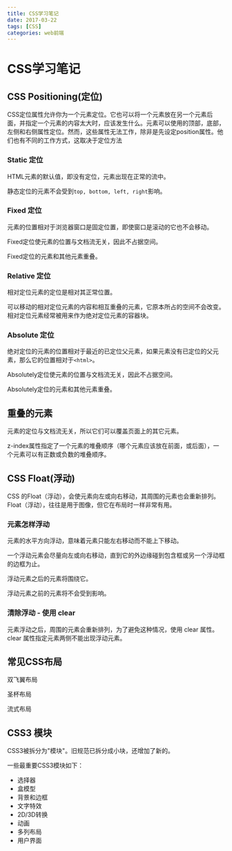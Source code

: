 ```yaml
---
title: CSS学习笔记
date: 2017-03-22
tags: [CSS]
categories: web前端
---
```


# CSS学习笔记

## CSS Positioning(定位)

CSS定位属性允许你为一个元素定位。它也可以将一个元素放在另一个元素后面，并指定一个元素的内容太大时，应该发生什么。元素可以使用的顶部，底部，左侧和右侧属性定位。然而，这些属性无法工作，除非是先设定position属性。他们也有不同的工作方式，这取决于定位方法

<!-- more-->



### Static 定位

HTML元素的默认值，即没有定位，元素出现在正常的流中。

静态定位的元素不会受到`top, bottom, left, right`影响。



### Fixed 定位

元素的位置相对于浏览器窗口是固定位置，即使窗口是滚动的它也不会移动。

Fixed定位使元素的位置与文档流无关，因此不占据空间。

Fixed定位的元素和其他元素重叠。



### Relative 定位

相对定位元素的定位是相对其正常位置。

可以移动的相对定位元素的内容和相互重叠的元素，它原本所占的空间不会改变。相对定位元素经常被用来作为绝对定位元素的容器块。



### Absolute 定位

绝对定位的元素的位置相对于最近的已定位父元素，如果元素没有已定位的父元素，那么它的位置相对于`<html>`。

Absolutely定位使元素的位置与文档流无关，因此不占据空间。

Absolutely定位的元素和其他元素重叠。



## 重叠的元素

元素的定位与文档流无关，所以它们可以覆盖页面上的其它元素。

z-index属性指定了一个元素的堆叠顺序（哪个元素应该放在前面，或后面），一个元素可以有正数或负数的堆叠顺序。



## CSS Float(浮动)

CSS 的Float（浮动），会使元素向左或向右移动，其周围的元素也会重新排列。
Float（浮动），往往是用于图像，但它在布局时一样非常有用。



### 元素怎样浮动

元素的水平方向浮动，意味着元素只能左右移动而不能上下移动。

一个浮动元素会尽量向左或向右移动，直到它的外边缘碰到包含框或另一个浮动框的边框为止。

浮动元素之后的元素将围绕它。

浮动元素之前的元素将不会受到影响。



### 清除浮动 - 使用 clear

元素浮动之后，周围的元素会重新排列，为了避免这种情况，使用 clear 属性。
clear 属性指定元素两侧不能出现浮动元素。



## 常见CSS布局

双飞翼布局

圣杯布局

流式布局



## CSS3 模块

CSS3被拆分为"模块"。旧规范已拆分成小块，还增加了新的。

一些最重要CSS3模块如下：
- 选择器
- 盒模型
- 背景和边框
- 文字特效
- 2D/3D转换
- 动画
- 多列布局
- 用户界面
